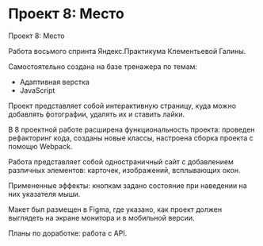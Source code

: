 # Проект 8: Место

Проект 8: Место

Работа восьмого спринта Яндекс.Практикума Клементьевой Галины.

Самостоятельно создана на базе тренажера по темам:
- Адаптивная верстка
- JavaScript

Проект представляет собой интерактивную страницу, куда можно добавлять фотографии, удалять их и ставить лайки.

В 8 проектной работе расширена функциональность проекта: проведен рефакторинг кода, созданы новые классы, настроена сборка проекта с помощю Webpack.

Работа представляет собой одностраничный сайт с добавлением различных элементов: карточек, изображений, всплывающих окон.

Примененные эффекты: кнопкам задано состояние при наведении на них указателя мыши.

Макет был размещен в Figma, где указано, как проект должен выглядеть на экране монитора и в мобильной версии.

Планы по доработке: работа с API.
